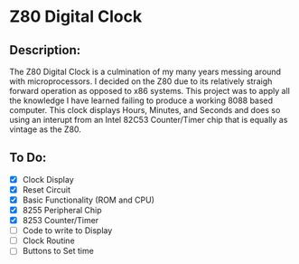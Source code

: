 # Z80 Digital Clock

## Description:
The Z80 Digital Clock is a culmination of my many years messing around with microprocessors. I decided on the Z80 due to its relatively straigh forward operation as opposed to x86 systems. This project was to apply all the knowledge I have learned failing to produce a working 8088 based computer. This clock displays Hours, Minutes, and Seconds and does so using an interupt from an Intel 82C53 Counter/Timer chip that is equally as vintage as the Z80.

## To Do: 
-[X] Clock Display
-[X] Reset Circuit
-[X] Basic Functionality (ROM and CPU)
-[X] 8255 Peripheral Chip
-[X] 8253 Counter/Timer
-[ ] Code to write to Display
-[ ] Clock Routine
-[ ] Buttons to Set time

